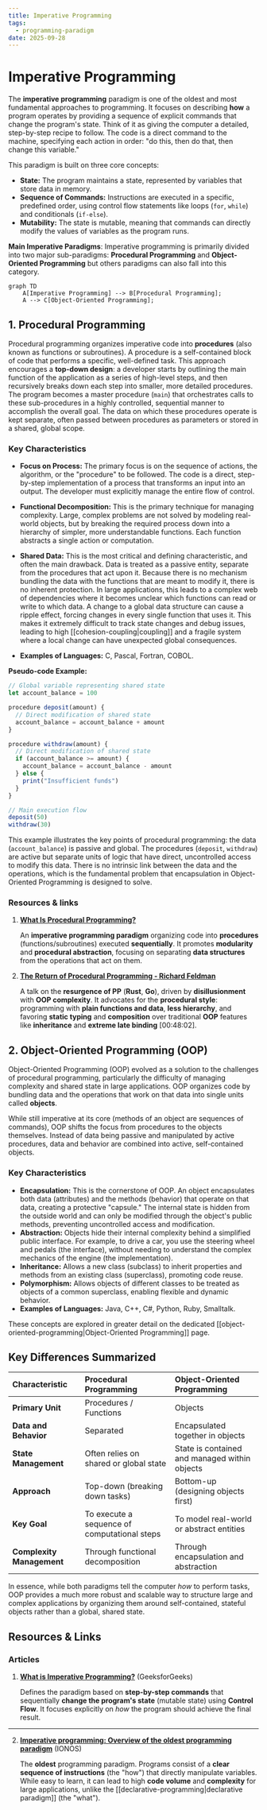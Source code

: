 ```yaml
---
title: Imperative Programming
tags:
  - programming-paradigm
date: 2025-09-28
---
```

# Imperative Programming

The **imperative programming** paradigm is one of the oldest and most fundamental approaches to programming. It focuses on describing **how** a program operates by providing a sequence of explicit commands that change the program's state. Think of it as giving the computer a detailed, step-by-step recipe to follow. The code is a direct command to the machine, specifying each action in order: "do this, then do that, then change this variable."

This paradigm is built on three core concepts:
- **State:** The program maintains a state, represented by variables that store data in memory.
- **Sequence of Commands:** Instructions are executed in a specific, predefined order, using control flow statements like loops (`for`, `while`) and conditionals (`if-else`).
- **Mutability:** The state is mutable, meaning that commands can directly modify the values of variables as the program runs.

**Main Imperative Paradigms**: Imperative programming is primarily divided into two major sub-paradigms: **Procedural Programming** and **Object-Oriented Programming** but others paradigms can also fall into this category.

```mermaid
graph TD
    A[Imperative Programming] --> B[Procedural Programming];
    A --> C[Object-Oriented Programming];
```

## 1. Procedural Programming

Procedural programming organizes imperative code into **procedures** (also known as functions or subroutines). A procedure is a self-contained block of code that performs a specific, well-defined task. This approach encourages a **top-down design**: a developer starts by outlining the main function of the application as a series of high-level steps, and then recursively breaks down each step into smaller, more detailed procedures. The program becomes a master procedure (`main`) that orchestrates calls to these sub-procedures in a highly controlled, sequential manner to accomplish the overall goal. The data on which these procedures operate is kept separate, often passed between procedures as parameters or stored in a shared, global scope.

### Key Characteristics
- **Focus on Process:** The primary focus is on the sequence of actions, the algorithm, or the "procedure" to be followed. The code is a direct, step-by-step implementation of a process that transforms an input into an output. The developer must explicitly manage the entire flow of control.

- **Functional Decomposition:** This is the primary technique for managing complexity. Large, complex problems are not solved by modeling real-world objects, but by breaking the required process down into a hierarchy of simpler, more understandable functions. Each function abstracts a single action or computation.

- **Shared Data:** This is the most critical and defining characteristic, and often the main drawback. Data is treated as a passive entity, separate from the procedures that act upon it. Because there is no mechanism bundling the data with the functions that are meant to modify it, there is no inherent protection. In large applications, this leads to a complex web of dependencies where it becomes unclear which functions can read or write to which data. A change to a global data structure can cause a ripple effect, forcing changes in every single function that uses it. This makes it extremely difficult to track state changes and debug issues, leading to high [[cohesion-coupling|coupling]] and a fragile system where a local change can have unexpected global consequences.

- **Examples of Languages:** C, Pascal, Fortran, COBOL.

**Pseudo-code Example:**

```javascript
// Global variable representing shared state
let account_balance = 100

procedure deposit(amount) {
  // Direct modification of shared state
  account_balance = account_balance + amount
}

procedure withdraw(amount) {
  // Direct modification of shared state
  if (account_balance >= amount) {
    account_balance = account_balance - amount
  } else {
    print("Insufficient funds")
  }
}

// Main execution flow
deposit(50)
withdraw(30)
```

This example illustrates the key points of procedural programming: the data (`account_balance`) is passive and global. The procedures (`deposit`, `withdraw`) are active but separate units of logic that have direct, uncontrolled access to modify this data. There is no intrinsic link between the data and the operations, which is the fundamental problem that encapsulation in Object-Oriented Programming is designed to solve.

### Resources & links

1. **[What Is Procedural Programming?](https://www.baeldung.com/cs/procedural-programming)**

    An **imperative programming paradigm** organizing code into **procedures** (functions/subroutines) executed **sequentially**. It promotes **modularity** and **procedural abstraction**, focusing on separating **data structures** from the operations that act on them.

2. **[The Return of Procedural Programming - Richard Feldman](http://www.youtube.com/watch?v=vQPHtAxOZZw)**

    A talk on the **resurgence of PP** (**Rust**, **Go**), driven by **disillusionment** with **OOP complexity**. It advocates for the **procedural style**: programming with **plain functions and data**, **less hierarchy**, and favoring **static typing** and **composition** over traditional **OOP** features like **inheritance** and **extreme late binding** [00:48:02].

## 2. Object-Oriented Programming (OOP)

Object-Oriented Programming (OOP) evolved as a solution to the challenges of procedural programming, particularly the difficulty of managing complexity and shared state in large applications. OOP organizes code by bundling data and the operations that work on that data into single units called **objects**.

While still imperative at its core (methods of an object are sequences of commands), OOP shifts the focus from procedures to the objects themselves. Instead of data being passive and manipulated by active procedures, data and behavior are combined into active, self-contained objects.

### Key Characteristics
- **Encapsulation:** This is the cornerstone of OOP. An object encapsulates both data (attributes) and the methods (behavior) that operate on that data, creating a protective "capsule." The internal state is hidden from the outside world and can only be modified through the object's public methods, preventing uncontrolled access and modification.
- **Abstraction:** Objects hide their internal complexity behind a simplified public interface. For example, to drive a car, you use the steering wheel and pedals (the interface), without needing to understand the complex mechanics of the engine (the implementation).
- **Inheritance:** Allows a new class (subclass) to inherit properties and methods from an existing class (superclass), promoting code reuse.
- **Polymorphism:** Allows objects of different classes to be treated as objects of a common superclass, enabling flexible and dynamic behavior.
- **Examples of Languages:** Java, C++, C#, Python, Ruby, Smalltalk.

These concepts are explored in greater detail on the dedicated [[object-oriented-programming|Object-Oriented Programming]] page.

## Key Differences Summarized

| Characteristic | Procedural Programming | Object-Oriented Programming |
| :--- | :--- | :--- |
| **Primary Unit** | Procedures / Functions | Objects |
| **Data and Behavior** | Separated | Encapsulated together in objects |
| **State Management** | Often relies on shared or global state | State is contained and managed within objects |
| **Approach** | Top-down (breaking down tasks) | Bottom-up (designing objects first) |
| **Key Goal** | To execute a sequence of computational steps | To model real-world or abstract entities |
| **Complexity Management**| Through functional decomposition | Through encapsulation and abstraction |

In essence, while both paradigms tell the computer *how* to perform tasks, OOP provides a much more robust and scalable way to structure large and complex applications by organizing them around self-contained, stateful objects rather than a global, shared state.

## **Resources & Links**

### Articles

1. **[What is Imperative Programming?](https://www.geeksforgeeks.org/system-design/what-is-imperative-programming/)** (GeeksforGeeks)

    Defines the paradigm based on **step-by-step commands** that sequentially **change the program's state** (mutable state) using **Control Flow**. It focuses explicitly on *how* the program should achieve the final result.

---

2. **[Imperative programming: Overview of the oldest programming paradigm](https://www.ionos.com/digitalguide/websites/web-development/imperative-programming/)** (IONOS)

    The **oldest** programming paradigm. Programs consist of a **clear sequence of instructions** (the "how") that directly manipulate variables. While easy to learn, it can lead to high **code volume** and **complexity** for large applications, unlike the [[declarative-programming|declarative paradigm]] (the "what").